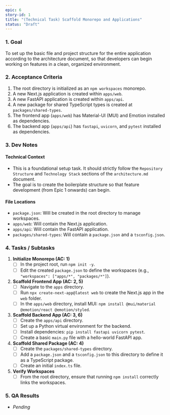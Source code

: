 ```yaml
---
epic: 6
story-id: 1
title: "(Technical Task) Scaffold Monorepo and Applications"
status: "Draft"
---
```


### 1. Goal

To set up the basic file and project structure for the entire application according to the architecture document, so that developers can begin working on features in a clean, organized environment.

### 2. Acceptance Criteria

1.  The root directory is initialized as an `npm workspaces` monorepo.
2.  A new Next.js application is created within `apps/web`.
3.  A new FastAPI application is created within `apps/api`.
4.  A new package for shared TypeScript types is created at `packages/shared-types`.
5.  The frontend app (`apps/web`) has Material-UI (MUI) and Emotion installed as dependencies.
6.  The backend app (`apps/api`) has `fastapi`, `uvicorn`, and `pytest` installed as dependencies.

### 3. Dev Notes

#### Technical Context
*   This is a foundational setup task. It should strictly follow the `Repository Structure` and `Technology Stack` sections of the `architecture.md` document.
*   The goal is to create the boilerplate structure so that feature development (from Epic 1 onwards) can begin.

#### File Locations
*   `package.json`: Will be created in the root directory to manage workspaces.
*   `apps/web`: Will contain the Next.js application.
*   `apps/api`: Will contain the FastAPI application.
*   `packages/shared-types`: Will contain a `package.json` and a `tsconfig.json`.

### 4. Tasks / Subtasks

1.  **Initialize Monorepo (AC: 1)**
    *   [ ] In the project root, run `npm init -y`.
    *   [ ] Edit the created `package.json` to define the workspaces (e.g., `"workspaces": ["apps/*", "packages/*"]`).
2.  **Scaffold Frontend App (AC: 2, 5)**
    *   [ ] Navigate to the `apps` directory.
    *   [ ] Run `npx create-next-app@latest web` to create the Next.js app in the `web` folder.
    *   [ ] In the `apps/web` directory, install MUI: `npm install @mui/material @emotion/react @emotion/styled`.
3.  **Scaffold Backend App (AC: 3, 6)**
    *   [ ] Create the `apps/api` directory.
    *   [ ] Set up a Python virtual environment for the backend.
    *   [ ] Install dependencies: `pip install fastapi uvicorn pytest`.
    *   [ ] Create a basic `main.py` file with a hello-world FastAPI app.
4.  **Scaffold Shared Package (AC: 4)**
    *   [ ] Create the `packages/shared-types` directory.
    *   [ ] Add a `package.json` and a `tsconfig.json` to this directory to define it as a TypeScript package.
    *   [ ] Create an initial `index.ts` file.
5.  **Verify Workspaces**
    *   [ ] From the root directory, ensure that running `npm install` correctly links the workspaces.

### 5. QA Results
*   *Pending*
